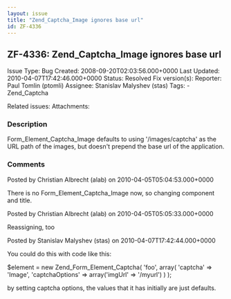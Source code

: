 ```yaml
---
layout: issue
title: "Zend_Captcha_Image ignores base url"
id: ZF-4336
---
```


ZF-4336: Zend\_Captcha\_Image ignores base url
----------------------------------------------

 Issue Type: Bug Created: 2008-09-20T02:03:56.000+0000 Last Updated: 2010-04-07T17:42:46.000+0000 Status: Resolved Fix version(s): 
 Reporter:  Paul Tomlin (ptomli)  Assignee:  Stanislav Malyshev (stas)  Tags: - Zend\_Captcha
 
 Related issues: 
 Attachments: 
### Description

Form\_Element\_Captcha\_Image defaults to using '/images/captcha' as the URL path of the images, but doesn't prepend the base url of the application.

 

 

### Comments

Posted by Christian Albrecht (alab) on 2010-04-05T05:04:53.000+0000

There is no Form\_Element\_Captcha\_Image now, so changing component and title.

 

 

Posted by Christian Albrecht (alab) on 2010-04-05T05:05:33.000+0000

Reassigning, too

 

 

Posted by Stanislav Malyshev (stas) on 2010-04-07T17:42:44.000+0000

You could do this with code like this:

$element = new Zend\_Form\_Element\_Captcha( 'foo', array( 'captcha' => 'Image', 'captchaOptions' => array('imgUrl' => '/myurl') ) );

by setting captcha options, the values that it has initially are just defaults.

 

 